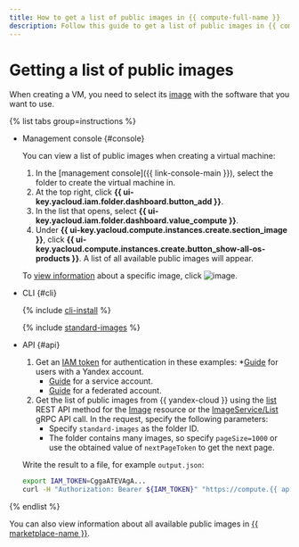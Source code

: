 ```yaml
---
title: How to get a list of public images in {{ compute-full-name }}
description: Follow this guide to get a list of public images in {{ compute-full-name }}.
---
```


# Getting a list of public images

When creating a VM, you need to select its [image](../../concepts/image.md) with the software that you want to use.

{% list tabs group=instructions %}

- Management console {#console}

   You can view a list of public images when creating a virtual machine:

   1. In the [management console]({{ link-console-main }}), select the folder to create the virtual machine in.
   1. At the top right, click **{{ ui-key.yacloud.iam.folder.dashboard.button_add }}**.
   1. In the list that opens, select **{{ ui-key.yacloud.iam.folder.dashboard.value_compute }}**.
   1. Under **{{ ui-key.yacloud.compute.instances.create.section_image }}**, click **{{ ui-key.yacloud.compute.instances.create.button_show-all-os-products }}**. A list of all available public images will appear.

   To [view information](./get-info.md) about a specific image, click ![image](../../../_assets/console-icons/circle-info.svg).

- CLI {#cli}

   {% include [cli-install](../../../_includes/cli-install.md) %}

   {% include [standard-images](../../../_includes/standard-images.md) %}

- API {#api}

   1. Get an [IAM token](../../../iam/concepts/authorization/iam-token.md) for authentication in these examples:
      *[Guide](../../../iam/operations/iam-token/create.md) for users with a Yandex account.
      * [Guide](../../../iam/operations/iam-token/create-for-sa.md) for a service account.
      * [Guide](../../../iam/operations/iam-token/create-for-federation.md) for a federated account.
   1. Get the list of public images from {{ yandex-cloud }} using the [list](../../api-ref/Image/list.md) REST API method for the [Image](../../api-ref/Image/index.md) resource or the [ImageService/List](../../api-ref/grpc/image_service.md#List) gRPC API call. In the request, specify the following parameters:
      * Specify `standard-images` as the folder ID.
      * The folder contains many images, so specify `pageSize=1000` or use the obtained value of `nextPageToken` to get the next page.

   Write the result to a file, for example `output.json`:

   ```bash
   export IAM_TOKEN=CggaATEVAgA...
   curl -H "Authorization: Bearer ${IAM_TOKEN}" "https://compute.{{ api-host }}/compute/v1/images?folderId=standard-images&pageSize=1000" > output.json
   ```

{% endlist %}

You can also view information about all available public images in [{{ marketplace-name }}](/marketplace).
